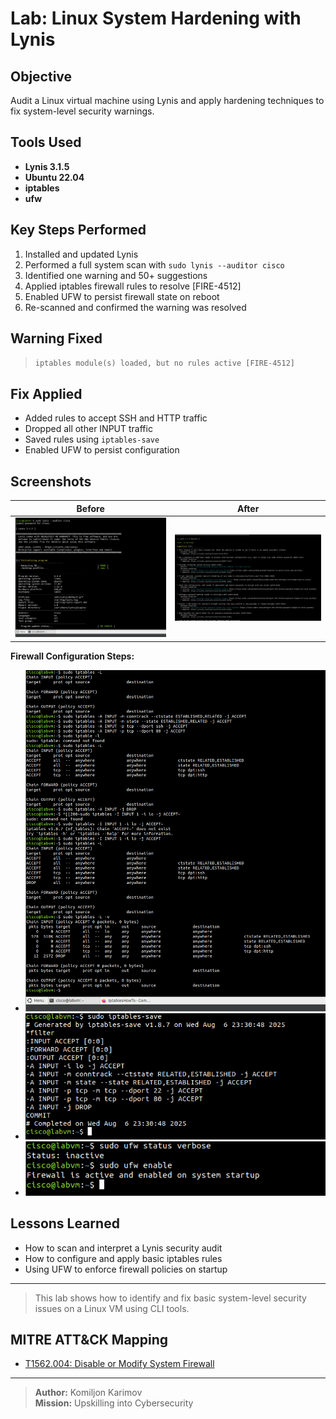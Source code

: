 # Lab: Linux System Hardening with Lynis

##  Objective
Audit a Linux virtual machine using Lynis and apply hardening techniques to fix system-level security warnings.

##  Tools Used
- **Lynis 3.1.5**
- **Ubuntu 22.04**
- **iptables**
- **ufw**

##  Key Steps Performed
1. Installed and updated Lynis
2. Performed a full system scan with `sudo lynis --auditor cisco`
3. Identified one warning and 50+ suggestions
4. Applied iptables firewall rules to resolve [FIRE-4512]
5. Enabled UFW to persist firewall state on reboot
6. Re-scanned and confirmed the warning was resolved

##  Warning Fixed
> `iptables module(s) loaded, but no rules active [FIRE-4512]`

##  Fix Applied
- Added rules to accept SSH and HTTP traffic
- Dropped all other INPUT traffic
- Saved rules using `iptables-save`
- Enabled UFW to persist configuration

##  Screenshots

| Before | After |
|--------|-------|
| ![](./screenshots/lynis-scan-before.png) | ![](./screenshots/lynis-results-after.png) |

**Firewall Configuration Steps:**
- ![](./screenshots/iptables-before.png)
- ![](./screenshots/iptables-save.png)
- ![](./screenshots/ufw-enabled.png)

##  Lessons Learned
- How to scan and interpret a Lynis security audit
- How to configure and apply basic iptables rules
- Using UFW to enforce firewall policies on startup

---

> This lab shows how to identify and fix basic system-level security issues on a Linux VM using CLI tools.

## MITRE ATT&CK Mapping
- [T1562.004: Disable or Modify System Firewall](https://attack.mitre.org/techniques/T1562/004/)

---

> **Author:** Komiljon Karimov  
> **Mission:** Upskilling into Cybersecurity
